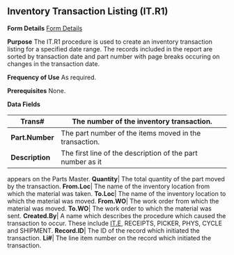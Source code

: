## Inventory Transaction Listing (IT.R1)
<PageHeader />

**Form Details**
[Form Details](../IT-R1-1/README.md)

**Purpose**
The IT.R1 procedure is used to create an inventory transaction listing for a
specified date range. The records included in the report are sorted by
transaction date and part number with page breaks occuring on changes in the
transaction date.

**Frequency of Use**
As required.

**Prerequisites**
None.

**Data Fields**

| **Trans#**      | The number of the inventory transaction.                   |
| --------------- | ---------------------------------------------------------- |
| **Part.Number** | The part number of the items moved in the transaction.     |
| **Description** | The first line of the description of the part number as it |
appears on the Parts Master.
**Quantity**|  The total quantity of the part moved by the transaction.
**From.Loc**|  The name of the inventory location from which the material was
taken.
**To.Loc**|  The name of the inventory location to which the material was
moved.
**From.WO**|  The work order from which the material was moved.
**To.WO**|  The work order to which the material was sent.
**Created.By**|  A name which describes the procedure which caused the
transaction to occur. These include [IT.E](../IT-E/README.md), RECEIPTS, PICKER, PHYS,
CYCLE and SHIPMENT.
**Record.ID**|  The ID of the record which initiated the transaction.
**Li#**|  The line item number on the record which initiated the transaction.

<badge text= "Version 8.10.57 " vertical="middle" />

<PageFooter />
